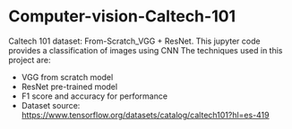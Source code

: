 # Computer-vision-Caltech-101
Caltech 101 dataset: From-Scratch_VGG + ResNet. This jupyter code provides a classification of images using CNN The techniques used in this project are:
- VGG from scratch model
- ResNet pre-trained model
- F1 score and accuracy for performance
- Dataset source: https://www.tensorflow.org/datasets/catalog/caltech101?hl=es-419
